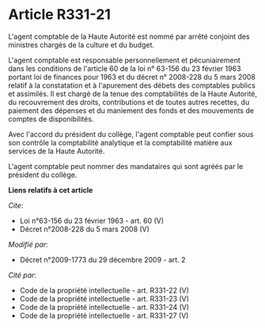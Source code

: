# Article R331-21

L'agent comptable de la Haute Autorité est nommé par arrêté conjoint des ministres chargés de la culture et du budget.

L'agent comptable est responsable personnellement et pécuniairement dans les conditions de l'article 60 de la loi n° 63-156
du 23 février 1963 portant loi de finances pour 1963 et du décret n° 2008-228 du 5 mars 2008 relatif à la constatation et à
l'apurement des débets des comptables publics et assimilés. Il est chargé de la tenue des comptabilités de la Haute Autorité,
du recouvrement des droits, contributions et de toutes autres recettes, du paiement des dépenses et du maniement des fonds et
des mouvements de comptes de disponibilités. 

Avec l'accord du président du collège, l'agent comptable peut confier sous son contrôle la comptabilité analytique et la
comptabilité matière aux services de la Haute Autorité.

L'agent comptable peut nommer des mandataires qui sont agréés par le président du collège.

**Liens relatifs à cet article**

_Cite_:

  - Loi n°63-156 du 23 février 1963 - art. 60 (V)
  - Décret n°2008-228 du 5 mars 2008 (V)

_Modifié par_:

  - Décret n°2009-1773 du 29 décembre 2009 - art. 2

_Cité par_:

  - Code de la propriété intellectuelle - art. R331-22 (V)
  - Code de la propriété intellectuelle - art. R331-23 (V)
  - Code de la propriété intellectuelle - art. R331-24 (V)
  - Code de la propriété intellectuelle - art. R331-27 (V)
